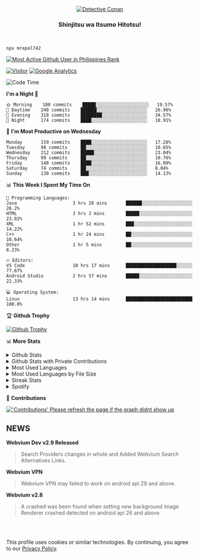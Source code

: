 <p align="center">
<a href="https://mrepol742.github.io">
  <img alt="Detective Conan" src="https://mrepol742-gif-randomizer.vercel.app/api" /> 
  </a> 
  <h3 align="center">Shinjitsu wa Itsumo Hitotsu!</h3>
</p>
<br>

~~~
npx mrepol742
~~~
 
[![Most Active Github User in Philippines Rank](https://enibdhv97zm33sz.m.pipedream.net)](https://mrepol742.github.io)

[![Visitor](https://visitor-badge.glitch.me/badge?page_id=mrepol742)](https:/mrepol742.github.io) [![Google Analytics](https://ga-beacon.appspot.com/UA-211882290-2/profile-readme)](https://mrepol742.github.io)

[comment]: <> (This is a automated generated Data from github action workflow)
[comment]: <> (START OF GENERATED DATA)

<!--START_SECTION:waka-->
![Code Time](http://img.shields.io/badge/Code%20Time-449%20hrs%2056%20mins-blue)

**I'm a Night 🦉** 

```text
🌞 Morning    180 commits    █████░░░░░░░░░░░░░░░░░░░░   19.57% 
🌆 Daytime    248 commits    ██████░░░░░░░░░░░░░░░░░░░   26.96% 
🌃 Evening    318 commits    ████████░░░░░░░░░░░░░░░░░   34.57% 
🌙 Night      174 commits    ████░░░░░░░░░░░░░░░░░░░░░   18.91%

```
📅 **I'm Most Productive on Wednesday** 

```text
Monday       159 commits    ████░░░░░░░░░░░░░░░░░░░░░   17.28% 
Tuesday      98 commits     ██░░░░░░░░░░░░░░░░░░░░░░░   10.65% 
Wednesday    212 commits    █████░░░░░░░░░░░░░░░░░░░░   23.04% 
Thursday     99 commits     ██░░░░░░░░░░░░░░░░░░░░░░░   10.76% 
Friday       148 commits    ████░░░░░░░░░░░░░░░░░░░░░   16.09% 
Saturday     74 commits     ██░░░░░░░░░░░░░░░░░░░░░░░   8.04% 
Sunday       130 commits    ███░░░░░░░░░░░░░░░░░░░░░░   14.13%

```


📊 **This Week I Spent My Time On** 

```text
💬 Programming Languages: 
Java                     3 hrs 28 mins       ██████░░░░░░░░░░░░░░░░░░░   26.2% 
HTML                     3 hrs 2 mins        █████░░░░░░░░░░░░░░░░░░░░   23.02% 
XML                      1 hr 52 mins        ███░░░░░░░░░░░░░░░░░░░░░░   14.22% 
C++                      1 hr 24 mins        ██░░░░░░░░░░░░░░░░░░░░░░░   10.64% 
Other                    1 hr 5 mins         ██░░░░░░░░░░░░░░░░░░░░░░░   8.23%

🔥 Editors: 
VS Code                  10 hrs 17 mins      ███████████████████░░░░░░   77.67% 
Android Studio           2 hrs 57 mins       █████░░░░░░░░░░░░░░░░░░░░   22.33%

💻 Operating System: 
Linux                    13 hrs 14 mins      █████████████████████████   100.0%

```


<!--END_SECTION:waka-->

[comment]: <> (END OF GENERATED DATA)

<p>

🏆 **Github Trophy**
  
<a href="https://mrepol742.github.io">
<img alt="Github Trophy" src="https://github-profile-trophy.vercel.app/?username=mrepol742&theme=gruvbox">
</a>
</p>

<p>

📊 **More Stats**
  
<details>
  <summary>Github Stats</summary>
  <br>
  <a href="https://mrepol742.github.io">
  <img alt="Github Stats" src="https://github-readme-stats.vercel.app/api?username=mrepol742&show_icons=true&count_private=true&theme=gruvbox">
</a>  
  
</details> 
  
  <details>
  <summary>Github Stats with Private Contributions</summary>
  <br>
 <a href="https://mrepol742.github.io">
<img alt="Github Stats with Private Contributions" src="https://mrepol742.github.io/github-stats/generated/overview.svg">
</a>
</details>
  
<details>
  <summary>Most Used Languages</summary>
  <br>
 <a href="https://mrepol742.github.io">
<img alt="Most Used Languages" src="https://github-readme-stats.vercel.app/api/top-langs/?username=mrepol742&layout=compact&include_all_commits=true&&count_private=true&langs_count=20&theme=gruvbox">
</a>
</details>

 <details>
  <summary>Most Used Languages by File Size</summary>
  <br>
 <a href="https://mrepol742.github.io">
<img alt="Most Used Languages by File Size" src="https://mrepol742.github.io/github-stats/generated/languages.svg">
</a>
</details>

<details>
  <summary>Streak Stats</summary>
  <br>
<a href="https://mrepol742.github.io">
<img alt="'Streak Stats' Please refresh the page if the stats didnt show up" src="https://mrepol742-streak-stats.herokuapp.com/?user=mrepol742&theme=gruvbox">
</a>
</p>
</details>
<details>
  <summary>Spotify</summary>
  <br>
<a href="https://mrepol742.github.io">
<img alt="Spotify" src="https://spotify-recently-played-readme.vercel.app/api?user=7xx9e7hwq1qyown0m4ut78pcz&count=10&unique=true">
</a>
</p>
</details>


📜 **Contributions**
  
<a href="https://mrepol742.github.io">
<img alt="'Contributions' Please refresh the page if the graph didnt show up" src="https://mrepol742-activity-graph.herokuapp.com/graph?username=mrepol742&theme=github&hide_border=true">
</a>
</p>

## NEWS
**Webvium Dev v2.9 Released**
> Search Providers changes in whole and Added Webvium Search Alternatives Links.

**Webvium VPN**
>Webvium VPN may failed to work on android api 29 and above.

**Webvium v2.8**
>A crashed was been found when setting new background image <br> Renderer crashed detected on android api 26 and above

<br>
<br>

This profile uses cookies or similar technologies. By continuing, you agree to our <a href="https://mrepol742.github.io/privacypolicy">Privacy Policy</a>.


